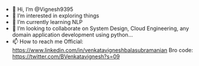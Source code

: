 - 👋 Hi, I’m @Vignesh9395
- 👀 I’m interested in exploring things
- 🌱 I’m currently learning NLP
- 💞️ I’m looking to collaborate on System Design, Cloud Engineering, any domain application development using python...
- 📫 How to reach me 
            Official: https://www.linkedin.com/in/venkatavigneshbalasubramanian
            Bro code: https://twitter.com/BVenkatavignesh?s=09
